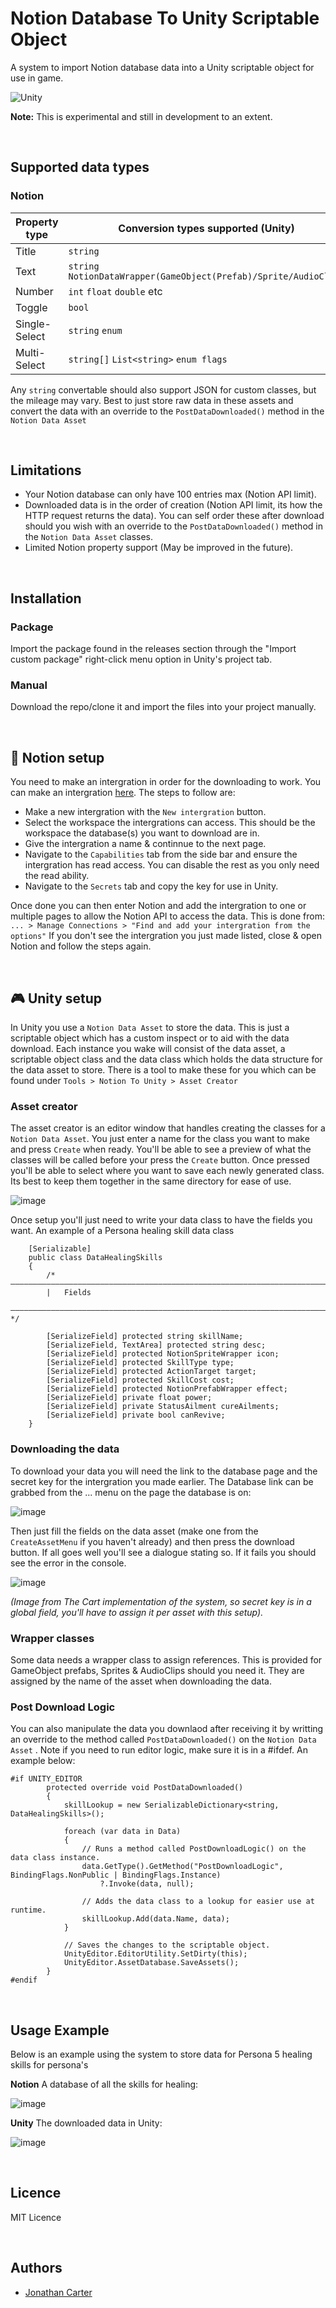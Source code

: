 # Notion Database To Unity Scriptable Object
A system to import Notion database data into a Unity scriptable object for use in game. 

![Unity](https://img.shields.io/badge/Unity-2020.3.x_or_higher-critical?style=for-the-badge)

<b>Note:</b> This is experimental and still in development to an extent. 

<br>

## Supported data types
### Notion
| Property type | Conversion types supported (Unity) |
| --- | --- |
| Title | ```string``` |
| Text | ```string``` ```NotionDataWrapper(GameObject(Prefab)/Sprite/AudioClip)``` |
| Number | ```int``` ```float``` ```double``` etc |
| Toggle | ```bool``` |
| Single-Select | ```string``` ```enum``` |
| Multi-Select | ```string[]``` ```List<string>``` ```enum flags``` |

Any ```string``` convertable should also support JSON for custom classes, but the mileage may vary. Best to just store raw data in these assets and convert the data with an override to the ```PostDataDownloaded()``` method in the ```Notion Data Asset``` 

<br>

## Limitations
- Your Notion database can only have 100 entries max (Notion API limit).
- Downloaded data is in the order of creation (Notion API limit, its how the HTTP request returns the data). You can self order these after download should you wish with an override to the ```PostDataDownloaded()``` method in the ```Notion Data Asset``` classes.
- Limited Notion property support (May be improved in the future).

<br>

## Installation
### Package
Import the package found in the releases section through the "Import custom package" right-click menu option in Unity's project tab. 

### Manual 
Download the repo/clone it and import the files into your project manually.

<br>

## 💽 Notion setup
You need to make an intergration in order for the downloading to work. You can make an intergration <a href="https://www.notion.so/my-integrations">here</a>. The steps to follow are:
- Make a new intergration with the ```New intergration``` button.
- Select the workspace the intergrations can access. This should be the workspace the database(s) you want to download are in.
- Give the intergration a name & continnue to the next page.
- Navigate to the ```Capabilities``` tab from the side bar and ensure the intergration has read access. You can disable the rest as you only need the read ability.
- Navigate to the ```Secrets``` tab and copy the key for use in Unity.

Once done you can then enter Notion and add the intergration to one or multiple pages to allow the Notion API to access the data. This is done from: ```... > Manage Connections > "Find and add your intergration from the options"```
If you don't see the intergration you just made listed, close & open Notion and follow the steps again. 

<br>

## 🎮 Unity setup
In Unity you use a ```Notion Data Asset``` to store the data. This is just a scriptable object which has a custom inspect or to aid with the data download. Each instance you wake will consist of the data asset, a scriptable object class and the data class which holds the data structure for the data asset to store. There is a tool to make these for you which can be found under ```Tools > Notion To Unity > Asset Creator```

### Asset creator
The asset creator is an editor window that handles creating the classes for a ```Notion Data Asset```. You just enter a name for the class you want to make and press ```Create``` when ready. You'll be able to see a preview of what the classes will be called before your press the ```Create``` button. Once pressed you'll be able to select where you want to save each newly generated class. Its best to keep them together in the same directory for ease of use. 

![image](https://github.com/CarterGames/NotionToUnity/assets/33253710/50d42e71-c459-4376-8a1e-7213fa03b067)

Once setup you'll just need to write your data class to have the fields you want. An example of a Persona healing skill data class

```
    [Serializable]
    public class DataHealingSkills
    {
        /* —————————————————————————————————————————————————————————————————————————————————————————————————————————————
        |   Fields
        ————————————————————————————————————————————————————————————————————————————————————————————————————————————— */

        [SerializeField] protected string skillName;
        [SerializeField, TextArea] protected string desc;
        [SerializeField] protected NotionSpriteWrapper icon;
        [SerializeField] protected SkillType type;
        [SerializeField] protected ActionTarget target;
        [SerializeField] protected SkillCost cost;
        [SerializeField] protected NotionPrefabWrapper effect;
        [SerializeField] private float power;
        [SerializeField] private StatusAilment cureAilments;
        [SerializeField] private bool canRevive;
    }
```

### Downloading the data

To download your data you will need the link to the database page and the secret key for the intergration you made earlier. The Database link can be grabbed from the ... menu on the page the database is on:

![image](https://github.com/CarterGames/NotionToUnity/assets/33253710/875ea852-c437-45c0-94cf-9b1940a88a1e)

Then just fill the fields on the data asset (make one from the ```CreateAssetMenu``` if you haven't already) and then press the download button. If all goes well you'll see a dialogue stating so. If it fails you should see the error in the console.

![image](https://github.com/CarterGames/NotionToUnity/assets/33253710/a78e3d35-e37d-4e12-ba3d-1a9d18109d04)

<i>(Image from The Cart implementation of the system, so secret key is in a global field, you'll have to assign it per asset with this setup).</i>


### Wrapper classes
Some data needs a wrapper class to assign references. This is provided for GameObject prefabs, Sprites & AudioClips should you need it. They are assigned by the name of the asset when downloading the data.


### Post Download Logic
You can also manipulate the data you downlaod after receiving it by writting an override to the method called ```PostDataDownloaded()``` on the ```Notion Data Asset``` . Note if you need to run editor logic, make sure it is in a #ifdef. An example below:

```
#if UNITY_EDITOR
        protected override void PostDataDownloaded()
        {
            skillLookup = new SerializableDictionary<string, DataHealingSkills>();
            
            foreach (var data in Data)
            {
                // Runs a method called PostDownloadLogic() on the data class instance.
                data.GetType().GetMethod("PostDownloadLogic", BindingFlags.NonPublic | BindingFlags.Instance)
                    ?.Invoke(data, null);

                // Adds the data class to a lookup for easier use at runtime.
                skillLookup.Add(data.Name, data);
            }

            // Saves the changes to the scriptable object.
            UnityEditor.EditorUtility.SetDirty(this);
            UnityEditor.AssetDatabase.SaveAssets();
        }
#endif
```

<br>

## Usage Example
Below is an example using the system to store data for Persona 5 healing skills for persona's

<b>Notion</b>
A database of all the skills for healing:

![image](https://github.com/CarterGames/NotionToUnity/assets/33253710/d8077e61-102a-424e-a6f9-f831c979c9cb)


<b>Unity</b>
The downloaded data in Unity:

![image](https://github.com/CarterGames/NotionToUnity/assets/33253710/184013f5-6c60-4331-a64c-fec8e16d09b0)

<br>

## Licence
MIT Licence

<br>

## Authors
- <a href="https://github.com/JonathanMCarter">Jonathan Carter</a>

